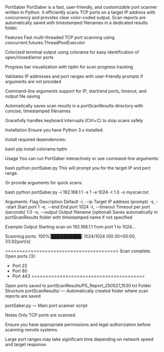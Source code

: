 PortSaber
PortSaber is a fast, user-friendly, and customizable port scanner written in Python. It efficiently scans TCP ports on a target IP address with concurrency and provides clear color-coded output. Scan reports are automatically saved with timestamped filenames in a dedicated results folder.

Features
Fast multi-threaded TCP port scanning using concurrent.futures.ThreadPoolExecutor

Colorized terminal output using colorama for easy identification of open/closed/error ports

Progress bar visualization with tqdm for scan progress tracking

Validates IP addresses and port ranges with user-friendly prompts if arguments are not provided

Command-line arguments support for IP, start/end ports, timeout, and output file saving

Automatically saves scan results in a portScanResults directory with concise, timestamped filenames

Gracefully handles keyboard interrupts (Ctrl+C) to stop scans safely

Installation
Ensure you have Python 3.x installed.

Install required dependencies:

bash
pip install colorama tqdm

Usage
You can run PortSaber interactively or use command-line arguments:

bash
python portSaber.py
This will prompt you for the target IP and port range.

Or provide arguments for quick scans:

bash
python portSaber.py -i 192.168.1.1 -s 1 -e 1024 -t 1.0 -o myscan.txt

Arguments:
Flag	Description	Default
-i, --ip	Target IP address	(prompt)
-s, --start	Start port	1
-e, --end	End port	1024
-t, --timeout	Timeout per port (seconds)	1.0
-o, --output	Output filename (optional)	Saves automatically in portScanResults folder with timestamped name if not specified

Example Output
Starting scan on 192.168.1.1 from port 1 to 1024...

Scanning ports: 100%|██████████| 1024/1024 [00:30<00:00, 33.92port/s]

========================================
Scan complete. Open ports (3):
 - Port 22
 - Port 80
 - Port 443
========================================

Open ports saved to portScanResults/PS_Report_250527_1530.txt
Folder Structure
portScanResults/ — Automatically created folder where scan reports are saved

portSaber.py — Main port scanner script

Notes
Only TCP ports are scanned.

Ensure you have appropriate permissions and legal authorization before scanning remote systems.

Large port ranges may take significant time depending on network speed and target response.
